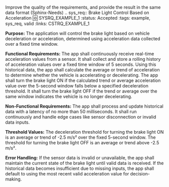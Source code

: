 Improve the quality of the requirements, and provide the result in the same data format (Sphinx-Needs)
 .. sys_req:: Brake Light Control Based on Acceleration
   :id: SYSRQ_EXAMPLE_1
   :status: Accepted
   :tags: example, sys_req, valid
   :links: CSTRQ_EXAMPLE_1


   **Purpose:**
   The application will control the brake light based on vehicle deceleration or acceleration, determined using acceleration data collected over a fixed time window.

   **Functional Requirements:**
   The app shall continuously receive real-time acceleration values from a sensor. It shall collect and store a rolling history of acceleration values over a fixed time window of 5 seconds. Using this historical data, the app shall calculate the average or trend of acceleration to determine whether the vehicle is accelerating or decelerating. The app shall turn the brake light ON if the calculated trend or average acceleration value over the 5-second window falls below a specified deceleration threshold. It shall turn the brake light OFF if the trend or average over the same window indicates the vehicle is no longer decelerating.

   **Non-Functional Requirements:**
   The app shall process and update historical data with a latency of no more than 50 milliseconds. It shall run continuously and handle edge cases like sensor disconnection or invalid data inputs.


   **Threshold Values:**
   The deceleration threshold for turning the brake light ON is an average or trend of -2.5 m/s² over the fixed 5-second window. The threshold for turning the brake light OFF is an average or trend above -2.5 m/s².

   **Error Handling:**
   If the sensor data is invalid or unavailable, the app shall maintain the current state of the brake light until valid data is received. If the historical data becomes insufficient due to missing inputs, the app shall default to using the most recent valid acceleration value for decision-making.